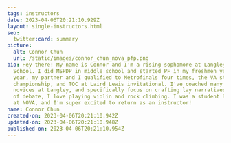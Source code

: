 ```yaml
---
tags: instructors
date: 2023-04-06T20:21:10.929Z
layout: single-instructors.html
seo:
  twitter:card: summary
picture:
  alt: Connor Chun
  url: /static/images/connor_chun_nova_pfp.png
bio: Hey there! My name is Connor and I'm a rising sophomore at Langley High
  School. I did MSPDP in middle school and started PF in my freshmen year. This
  year, my partner and I qualified to Metrofinals four times, the VA state
  championship, and TOC at Laird Lewis invitational. I've coached many of the
  novices at Langley, and specifically focus on crafting lay narratives. Outside
  of debate, I love playing violin and rock climbing. I was a student last year
  at NOVA, and I'm super excited to return as an instructor!
name: Connor Chun
created-on: 2023-04-06T20:21:10.942Z
updated-on: 2023-04-06T20:21:10.948Z
published-on: 2023-04-06T20:21:10.954Z
---
```

